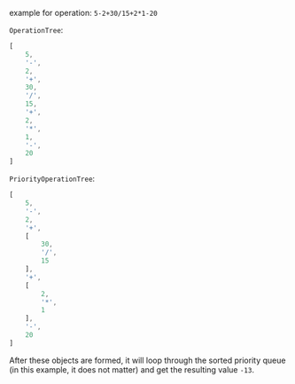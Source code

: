 example for operation: `5-2+30/15+2*1-20`

`OperationTree`:
```js
[
    5,
    '-',
    2,
    '+',
    30,
    '/',
    15,
    '+',
    2,
    '*',
    1,
    '-',
    20
]
```

`PriorityOperationTree`:
```js
[
    5,
    '-',
    2,
    '+',
    [
        30,
        '/',
        15
    ],
    '+',
    [
        2,
        '*',
        1
    ],
    '-',
    20
]
```

After these objects are formed, it will loop through the sorted priority queue (in this example, it does not matter) and get the resulting value `-13`.